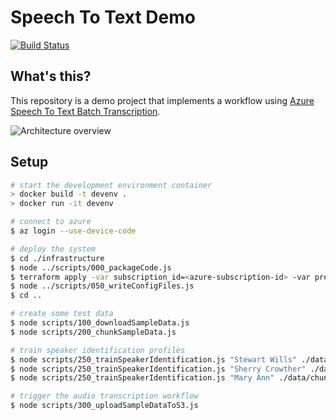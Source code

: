 # Speech To Text Demo

[![Build Status](https://clewolff.visualstudio.com/speech-to-text-demo/_apis/build/status/c-w.speech-to-text-demo?branchName=master)](https://clewolff.visualstudio.com/speech-to-text-demo/_build/latest?definitionId=7&branchName=master)

## What's this?

This repository is a demo project that implements a workflow using [Azure Speech To Text Batch Transcription](https://docs.microsoft.com/en-us/azure/cognitive-services/speech-service/batch-transcription).

![Architecture overview](https://user-images.githubusercontent.com/1086421/69779682-dd031000-1176-11ea-9307-a2d5500e3055.png)

## Setup

```bash
# start the development environment container
> docker build -t devenv .
> docker run -it devenv

# connect to azure
$ az login --use-device-code

# deploy the system
$ cd ./infrastructure
$ node ../scripts/000_packageCode.js
$ terraform apply -var subscription_id=<azure-subscription-id> -var prefix=<resource-prefix> -var code_zip=<path-to-code-package>
$ node ../scripts/050_writeConfigFiles.js
$ cd ..

# create some test data
$ node scripts/100_downloadSampleData.js
$ node scripts/200_chunkSampleData.js

# train speaker identification profiles
$ node scripts/250_trainSpeakerIdentification.js "Stewart Wills" ./data/chunks/mobydick_001_002_melville-0000.wav
$ node scripts/250_trainSpeakerIdentification.js "Sherry Crowther" ./data/chunks/emma_01_01_austen-0000.wav
$ node scripts/250_trainSpeakerIdentification.js "Mary Ann" ./data/chunks/warandpeace1_01_tolstoy-0000.wav

# trigger the audio transcription workflow
$ node scripts/300_uploadSampleDataToS3.js
```
